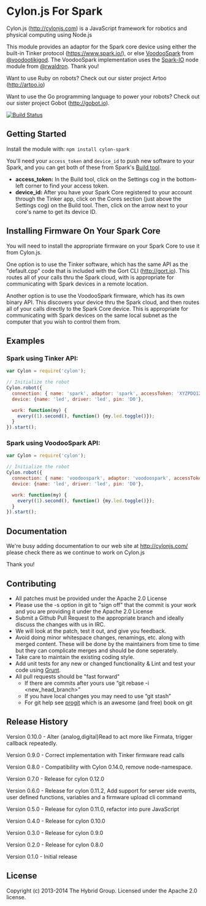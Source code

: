 # Cylon.js For Spark

Cylon.js (http://cylonjs.com) is a JavaScript framework for robotics and physical computing using Node.js

This module provides an adaptor for the Spark core device using either the built-in Tinker protocol (https://www.spark.io/), or else [VoodooSpark](https://github.com/voodootikigod/voodoospark) from [@voodootikigod](https://github.com/voodootikigod). The VoodooSpark implementation uses the [Spark-IO](https://github.com/rwaldron/spark-io) node module from [@rwaldron](https://github.com/rwaldron/). Thank you! 

Want to use Ruby on robots? Check out our sister project Artoo (http://artoo.io)

Want to use the Go programming language to power your robots? Check out our sister project Gobot (http://gobot.io).

[![Build Status](https://secure.travis-ci.org/hybridgroup/cylon-spark.png?branch=master)](http://travis-ci.org/hybridgroup/cylon-spark)

## Getting Started

Install the module with: `npm install cylon-spark`

You'll need your `access_token` and `device_id` to push new software to your
Spark, and you can get both of these from Spark's [Build
tool](https://spark.io/build).

- **access_token:** In the Build tool, click on the Settings cog in the
  bottom-left corner to find your access token.
- **device_id:** After you have your Spark Core registered to your account
  through the Tinker app, click on the Cores section (just above the Settings
  cog) on the Build tool. Then, click on the arrow next to your core's name to
  get its device ID.

## Installing Firmware On Your Spark Core

You will need to install the appropriate firmware on your Spark Core to use it from Cylon.js. 

One option is to use the Tinker software, which has the same API as the "default.cpp" code that is included with the Gort CLI (http://gort.io). This routes all of your calls thru the Spark cloud, with is appropriate for communicating with Spark devices in a remote location.

Another option is to use the VoodooSpark firmware, which has its own binary API. This discovers your device thru the Spark cloud, and then routes all of your calls directly to the Spark Core device. This is appropriate for communicating with Spark devices on the same local subnet as the computer that you wish to control them from.

## Examples

### Spark using Tinker API:
```javascript
var Cylon = require('cylon');

// Initialize the robot
Cylon.robot({
  connection: { name: 'spark', adaptor: 'spark', accessToken: 'XYZPDQ123', deviceId: '123ABC456' },
  device: {name: 'led', driver: 'led', pin: 'D0'},

  work: function(my) {
    every((1).second(), function() {my.led.toggle()});
  }
}).start();
```
### Spark using VoodooSpark API:
```javascript
var Cylon = require('cylon');

// Initialize the robot
Cylon.robot({
  connection: { name: 'voodoospark', adaptor: 'voodoospark', accessToken: 'XYZPDQ123', deviceId: '123ABC456', module: 'spark' },
  device: {name: 'led', driver: 'led', pin: 'D0'},

  work: function(my) {
    every((1).second(), function() {my.led.toggle()});
  }
}).start();
```

## Documentation
We're busy adding documentation to our web site at http://cylonjs.com/ please check there as we continue to work on Cylon.js

Thank you!

## Contributing

* All patches must be provided under the Apache 2.0 License
* Please use the -s option in git to "sign off" that the commit is your work and you are providing it under the Apache 2.0 License
* Submit a Github Pull Request to the appropriate branch and ideally discuss the changes with us in IRC.
* We will look at the patch, test it out, and give you feedback.
* Avoid doing minor whitespace changes, renamings, etc. along with merged content. These will be done by the maintainers from time to time but they can complicate merges and should be done seperately.
* Take care to maintain the existing coding style.
* Add unit tests for any new or changed functionality & Lint and test your code using [Grunt](http://gruntjs.com/).
* All pull requests should be "fast forward"
  * If there are commits after yours use “git rebase -i <new_head_branch>”
  * If you have local changes you may need to use “git stash”
  * For git help see [progit](http://git-scm.com/book) which is an awesome (and free) book on git

## Release History

Version 0.10.0 - Alter {analog,digital}Read to act more like Firmata, trigger callback repeatedly.

Version 0.9.0 - Correct implementation with Tinker firmware read calls

Version 0.8.0 - Compatibility with Cylon 0.14.0, remove node-namespace.

Version 0.7.0 - Release for cylon 0.12.0

Version 0.6.0 - Release for cylon 0.11.2, Add support for server side events, user defined functions, variables and a firmware upload cli command

Version 0.5.0 - Release for cylon 0.11.0, refactor into pure JavaScript

Version 0.4.0 - Release for cylon 0.10.0

Version 0.3.0 - Release for cylon 0.9.0

Version 0.2.0 - Release for cylon 0.8.0

Version 0.1.0 - Initial release

## License
Copyright (c) 2013-2014 The Hybrid Group. Licensed under the Apache 2.0 license.
